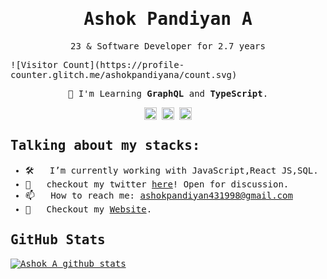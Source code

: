 <samp>
<h1 align="center">Ashok Pandiyan A</h1>

<p align="center">
  23 & Software Developer for 2.7 years 
</p>
![Visitor Count](https://profile-counter.glitch.me/ashokpandiyana/count.svg)
<p align="center">🌱 I'm Learning <strong>GraphQL</strong> and <strong>TypeScript</strong>.</p>

<p align="center">
  <a href="https://www.linkedin.com/in/ashokpandiyana" target="_blank"><img align="center" src="https://cdn.jsdelivr.net/npm/simple-icons@3.0.1/icons/linkedin.svg" alt="LinkedIn" height="20" width="20" /></a>
  <a href="https://twitter.com/ashoka43" target="_blank"><img align="center" src="https://cdn.jsdelivr.net/npm/simple-icons@3.0.1/icons/twitter.svg" alt="Twitter" height="20" width="20" /></a>
  <a href="https://leetcode.com/ashok_a43/" target="_blank"><img align="center" src="https://cdnjs.cloudflare.com/ajax/libs/simple-icons/3.2.0/leetcode.svg" alt="Leetcode" height="20" width="20" /></a>
</p>

## Talking about my stacks:

- 🛠 &nbsp; I’m currently working with JavaScript,React JS,SQL.
- 💬 &nbsp; checkout my twitter  [here](https://twitter.com/ashoka43)! Open for discussion.
- 📫 &nbsp; How to reach me: ashokpandiyan431998@gmail.com
- 📝 &nbsp; Checkout my [Website](https://ashokpandiyanaprofile.web.app/).

## GitHub Stats

[![Ashok A github stats](https://github-readme-stats.vercel.app/api?username=ashokpandiyana)](https://github.com/ashokpandiyana)

</samp>
